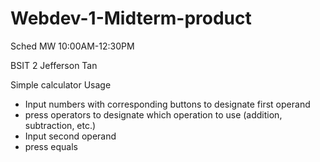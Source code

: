 # Webdev-1-Midterm-product
Sched MW 10:00AM-12:30PM

BSIT 2
Jefferson Tan

Simple calculator
Usage
- Input numbers with corresponding buttons to designate first operand
- press operators to designate which operation to use (addition, subtraction, etc.)
- Input second operand
- press equals
